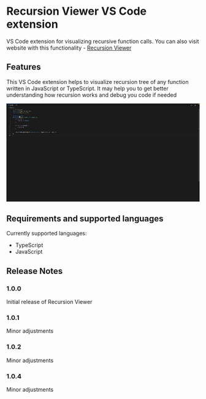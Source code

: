 # Recursion Viewer VS Code extension

VS Code extension for visualizing recursive function calls. You can also visit website with this functionality - [Recursion Viewer](https://dmytrobaida.github.io/recursion-viewer/)

## Features

This VS Code extension helps to visualize recursion tree of any function written in JavaScript or TypeScript. It may help you to get better understanding how recursion works and debug you code if needed

![Visualization example](https://raw.githubusercontent.com/dmytrobaida/recursion-viewer/main/apps/extension/assets/extension.gif)

## Requirements and supported languages

Currently supported languages:

-   TypeScript
-   JavaScript

## Release Notes

### 1.0.0

Initial release of Recursion Viewer

### 1.0.1

Minor adjustments

### 1.0.2

Minor adjustments

### 1.0.4

Minor adjustments
